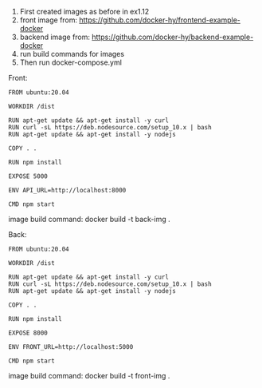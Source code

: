 1) First created images as before in ex1.12
2) front image from: https://github.com/docker-hy/frontend-example-docker
3) backend image from: https://github.com/docker-hy/backend-example-docker
4) run build commands for images
5) Then run docker-compose.yml

Front:

    FROM ubuntu:20.04 

    WORKDIR /dist

    RUN apt-get update && apt-get install -y curl
    RUN curl -sL https://deb.nodesource.com/setup_10.x | bash
    RUN apt-get update && apt-get install -y nodejs

    COPY . .

    RUN npm install

    EXPOSE 5000

    ENV API_URL=http://localhost:8000

    CMD npm start

image build command: docker build -t back-img .

Back:

    FROM ubuntu:20.04 

    WORKDIR /dist

    RUN apt-get update && apt-get install -y curl
    RUN curl -sL https://deb.nodesource.com/setup_10.x | bash
    RUN apt-get update && apt-get install -y nodejs

    COPY . .

    RUN npm install

    EXPOSE 8000

    ENV FRONT_URL=http://localhost:5000

    CMD npm start

image build command: docker build -t front-img .
